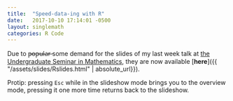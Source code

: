 ```yaml
---
title:  "Speed-data-ing with R"
date:   2017-10-10 17:14:01 -0500
layout: singlemath
categories: R Code
---
```


Due to p̶o̶p̶u̶l̶a̶r̶ some demand for the slides of my last week talk at [the
Undergraduate Seminar in Mathematics](https://my.vanderbilt.edu/undergradseminar/), they are now available [**here**]({{ "/assets/slides/Rslides.html" | absolute_url}}).

Protip: pressing `Esc` while in the slideshow mode brings you to the overview mode, pressing it one more
time returns back to the slideshow.
